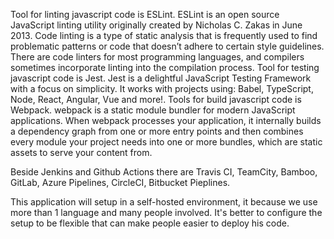 Tool for linting javascript code is ESLint. ESLint is an open source JavaScript linting utility originally created by Nicholas C. Zakas in June 2013. Code linting is a type of static analysis that is frequently used to find problematic patterns or code that doesn’t adhere to certain style guidelines. There are code linters for most programming languages, and compilers sometimes incorporate linting into the compilation process. Tool for testing javascript code is Jest. Jest is a delightful JavaScript Testing Framework with a focus on simplicity. It works with projects using: Babel, TypeScript, Node, React, Angular, Vue and more!. Tools for build javascript code is Webpack. webpack is a static module bundler for modern JavaScript applications. When webpack processes your application, it internally builds a dependency graph from one or more entry points and then combines every module your project needs into one or more bundles, which are static assets to serve your content from.

Beside Jenkins and Github Actions there are Travis CI, TeamCity, Bamboo, GitLab, Azure Pipelines, CircleCI, Bitbucket Pieplines.

This application will setup in a self-hosted environment, it because we use more than 1 language and many people involved. It's better to configure the setup to be flexible that can make people easier to deploy his code.
